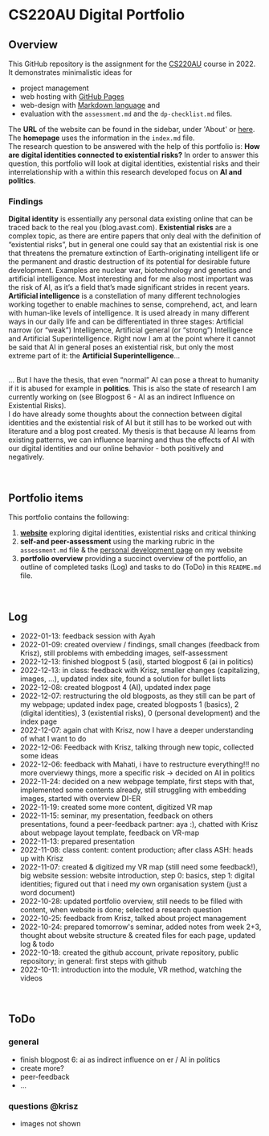 # CS220AU Digital Portfolio
## Overview
This GitHub repository is the assignment for the [CS220AU](https://github.com/khofstadter/CS220AU) course in 2022. It demonstrates minimalistic ideas for 

- project management
- web hosting with [GitHub Pages](https://pages.github.com/) 
- web-design with [Markdown language](https://guides.github.com/features/mastering-markdown/) and
- evaluation with the `assessment.md` and the `dp-checklist.md` files. 

The **URL** of the website can be found in the sidebar, under 'About' or [here](2200082.github.io/CS220AU-DP-2022/). <br>
The **homepage** uses the information in the `index.md` file.<br>
The research question to be answered with the help of this portfolio is: **How are digital identities connected to existential risks?**
In order to answer this question, this portfolio will look at digital identities, existential risks and their interrelationship with a within this research developed focus on **AI and politics**.

### Findings
**Digital identity** is essentially any personal data existing online that can be traced back to the real you (blog.avast.com). **Existential risks** are a complex topic, as there are entire papers that only deal with the definition of “existential risks”, but in general one could say that an existential risk is one that threatens the premature extinction of Earth-originating intelligent life or the permanent and drastic destruction of its potential for desirable future development. Examples are nuclear war, biotechnology and genetics and artificial intelligence. Most interesting and for me also most important was the risk of AI, as it’s a field that’s made significant strides in recent years. **Artificial intelligence** is a constellation of many different technologies working together to enable machines to sense, comprehend, act, and learn with human-like levels of intelligence. It is used already in many different ways in our daily life and can be differentiated in three stages: Artificial narrow (or “weak”) Intelligence, Artificial general (or “strong”) Intelligence and Artificial Superintelligence. Right now I am at the point where it cannot be said that AI in general poses an existential risk, but only the most extreme part of it: the **Artificial Superintelligence**… <br><br>

… But I have the thesis, that even “normal” AI can pose a threat to humanity if it is abused for example in **politics**. This is also the state of research I am currently working on (see Blogpost 6 - AI as an indirect Influence on Existential Risks).<br>
I do have already some thoughts about the connection between digital identities and the existential risk of AI but it still has to be worked out with literature and a blog post created. My thesis is that because AI learns from existing patterns, we can influence learning and thus the effects of AI with our digital identities and our online behavior - both positively and negatively.

<br>

## Portfolio items
This portfolio contains the following:

1. [**website**](2200082.github.io/CS220AU-DP-2022/) exploring digital identities, existential risks and critical thinking
2. **self-and peer-assessment** using the marking rubric in the `assessment.md` file & the [personal development page](https://2200082.github.io/CS220AU-DP-2022/pages/0_personal_development.html) on my website
3. **portfolio overview** providing a succinct overview of the portfolio, an outline of completed tasks (Log) and tasks to do (ToDo) in this `README.md` file.

<br>

## Log

- 2022-01-13: feedback session with Ayah
- 2022-01-09: created overview / findings, small changes (feedback from Krisz), still problems with embedding images, self-assessment
- 2022-12-13: finished blogpost 5 (asi), started blogpost 6 (ai in politics)
- 2022-12-13: in class: feedback with Krisz, smaller changes (capitalizing, images, ...), updated index site, found a solution for bullet lists
- 2022-12-08: created blogpost 4 (AI), updated index page
- 2022-12-07: restructuring the old blogposts, as they still can be part of my webpage; updated index page, created blogposts 1 (basics), 2 (digital identities), 3 (existential risks), 0 (personal development) and the index page
- 2022-12-07: again chat with Krisz, now I have a deeper understanding of what I want to do
- 2022-12-06: Feedback with Krisz, talking through new topic, collected some ideas
- 2022-12-06: feedback with Mahati, i have to restructure everything!!! no more overviewy things, more a specific risk -> decided on AI in politics
- 2022-11-24: decided on a new webpage template, first steps with that, implemented some contents already, still struggling with embedding images, started with overview DI-ER
- 2022-11-19: created some more content, digitized VR map
- 2022-11-15: seminar, my presentation, feedback on others presentations, found a peer-feedback partner: aya :), chatted with Krisz about webpage layout template, feedback on VR-map
- 2022-11-13: prepared presentation
- 2022-11-08: class content: content production; after class ASH: heads up with Krisz
- 2022-11-07: created & digitized my VR map (still need some feedback!), big website session: website introduction, step 0: basics, step 1: digital identities; figured out that i need my own organisation system (just a word document)
- 2022-10-28: updated portfolio overview, still needs to be filled with content, when website is done; selected a research question
- 2022-10-25: feedback from Krisz, talked about project management
- 2022-10-24: prepared tomorrow's seminar, added notes from week 2+3, thought about website structure & created files for each page, updated log & todo
- 2022-10-18: created the github account, private repository, public repository; in general: first steps with github
- 2022-10-11: introduction into the module, VR method, watching the videos

<br>

## ToDo

### general
- finish blogpost 6: ai as indirect influence on er / AI in politics
- create more?
- peer-feedback
- … <br>
### questions @krisz
- images not shown


